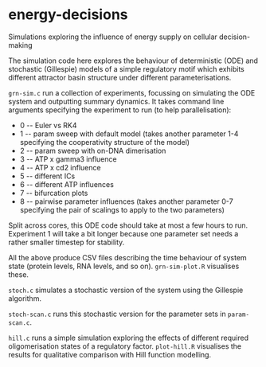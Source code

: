 # energy-decisions
Simulations exploring the influence of energy supply on cellular decision-making

The simulation code here explores the behaviour of deterministic (ODE) and stochastic (Gillespie) models of a simple regulatory motif which exhibits different attractor basin structure under different parameterisations.

`grn-sim.c` run a collection of experiments, focussing on simulating the ODE system and outputting summary dynamics. It takes command line arguments specifying the experiment to run (to help parallelisation):

  * 0 -- Euler vs RK4
  * 1 -- param sweep with default model (takes another parameter 1-4 specifying the cooperativity structure of the model)
  * 2 -- param sweep with on-DNA dimerisation
  * 3 -- ATP x gamma3 influence
  * 4 -- ATP x cd2 influence
  * 5 -- different ICs
  * 6 -- different ATP influences
  * 7 -- bifurcation plots
  * 8 -- pairwise parameter influences (takes another parameter 0-7 specifying the pair of scalings to apply to the two parameters)

Split across cores, this ODE code should take at most a few hours to run. Experiment 1 will take a bit longer because one parameter set needs a rather smaller timestep for stability.

All the above produce CSV files describing the time behaviour of system state (protein levels, RNA levels, and so on). `grn-sim-plot.R` visualises these.

`stoch.c` simulates a stochastic version of the system using the Gillespie algorithm.

`stoch-scan.c` runs this stochastic version for the parameter sets in `param-scan.c`.

`hill.c` runs a simple simulation exploring the effects of different required oligomerisation states of a regulatory factor. `plot-hill.R` visualises the results for qualitative comparison with Hill function modelling.
 
